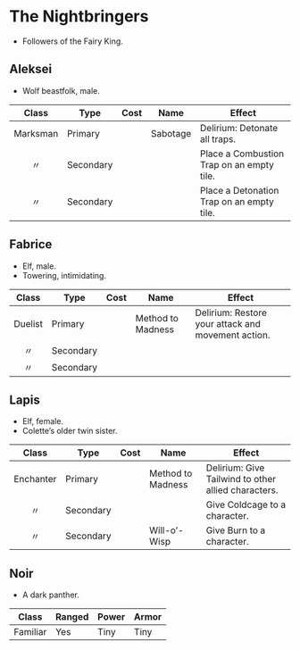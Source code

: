 # The Nightbringers

  - Followers of the Fairy King.

## Aleksei

  - Wolf beastfolk, male.

|  Class   | Type      | Cost | Name     | Effect                                    |
| :------: | --------- | :--: | -------- | ----------------------------------------- |
| Marksman | Primary   |      | Sabotage | Delirium: Detonate all traps.             |
|    〃     | Secondary |      |          | Place a Combustion Trap on an empty tile. |
|    〃     | Secondary |      |          | Place a Detonation Trap on an empty tile. |

## Fabrice

  - Elf, male.
  - Towering, intimidating.

|  Class  | Type      | Cost | Name              | Effect                                             |
| :-----: | --------- | :--: | ----------------- | -------------------------------------------------- |
| Duelist | Primary   |      | Method to Madness | Delirium: Restore your attack and movement action. |
|    〃    | Secondary |      |                   |                                                    |
|    〃    | Secondary |      |                   |                                                    |

## Lapis

  - Elf, female.
  - Colette’s older twin sister.

|   Class   | Type      | Cost | Name              | Effect                                              |
| :-------: | --------- | :--: | ----------------- | --------------------------------------------------- |
| Enchanter | Primary   |      | Method to Madness | Delirium: Give Tailwind to other allied characters. |
|     〃     | Secondary |      |                   | Give Coldcage to a character.                       |
|     〃     | Secondary |      | Will-o’-Wisp      | Give Burn to a character.                           |

## Noir

  - A dark panther.

|  Class   | Ranged | Power | Armor |
| :------: | ------ | ----- | ----- |
| Familiar | Yes    | Tiny  | Tiny  |
